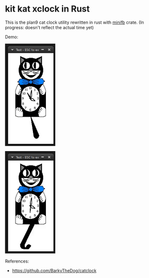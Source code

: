 # kit kat xclock in Rust

This is the plan9 cat clock utility rewritten in rust with [minifb](https://crates.io/crates/minifb) crate. (In progress: doesn't reflect the actual time yet)

Demo:

![demo](./kitkat-round.gif?raw=true)

![demo](./kitkat-hook.gif?raw=true)

References:

- https://github.com/BarkyTheDog/catclock
